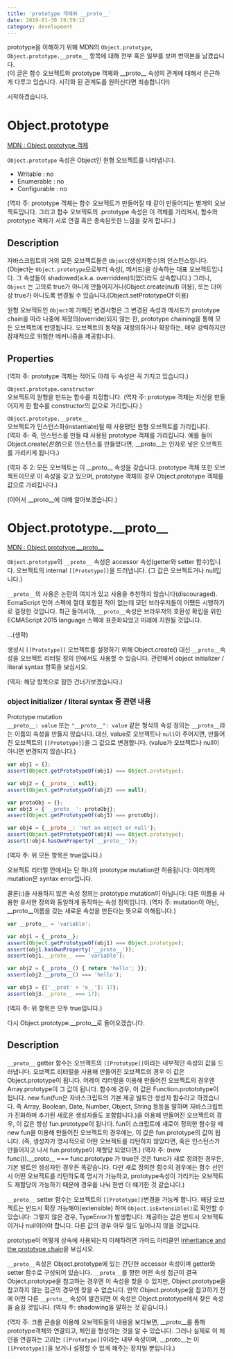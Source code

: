 ```yaml
---
title: 'prototype 객체와 __proto__'
date: 2019-01-30 19:59:12
category: development
---
```



prototype을 이해하기 위해 MDN의 `Object.prototype`, `Object.prototype.__proto__` 항목에 대해 전부 혹은 일부를 보며 번역본을 남겼습니다.  
(이 글은 함수 오브젝트와 prototype 객체와 \_\_proto\_\_ 속성의 관계에 대해서 은근하게 다루고 있습니다. 시각화 된 관계도를 원하신다면 죄송합니다!)


시작하겠습니다.


# Object.prototype

[MDN : Object.prototype 객체](https://developer.mozilla.org/en-US/docs/Web/JavaScript/Reference/Global_Objects/Object/prototype)

`Object.prototype` 속성은 Object인 원형 오브젝트를 나타냅니다.
- Writable : no
- Enumerable : no
- Configurable : no

(역자 주: prototype 객체는 함수 오브젝트가 만들어질 때 같이 만들어지는 별개의 오브젝트입니다. 그리고 함수 오브젝트의 .prototype 속성은 이 객체를 가리켜서, 함수와 prototype 객체가 서로 연결 혹은 종속된듯한 느낌을 갖게 합니다.)

## Description
자바스크립트의 거의 모든 오브젝트들은 `Object`(생성자함수)의 인스턴스입니다. (Object는 `Object.prototype`으로부터 속성(, 메서드)을 상속하는 대표 오브젝트입니다. 그 속성들이 shadowed(a.k.a. overridden)되었더라도 상속합니다.) 그러나, `Object` 는 고의로 true가 아니게 만들어지거나(Object.create(null) 이용), 또는 더이상 true가 아니도록 변경될 수 있습니다.(Object.setPrototypeOf 이용)

원형 오브젝트인 `Object`에 가해진 변경사항은 그 변경된 속성과 메서드가 prototype chain을 따라 나중에 재정의(override)되지 않는 한, prototype chaining을 통해 모든 오브젝트에 반영됩니다. 오브젝트의 동작을 재정의하거나 확장하는, 매우 강력하지만 잠재적으로 위험한 메커니즘을 제공합니다.

## Properties

(역자 주: prototype 객체는 적어도 아래 두 속성은 꼭 가지고 있습니다.)

`Object.prototype.constructor`  
오브젝트의 원형을 만드는 함수를 지정합니다.
(역자 주: prototype 객체는 자신을 만들어지게 한 함수를 constructor의 값으로 가리킵니다.)

`Object.prototype.__proto__`  
오브젝트가 인스턴스화(instantiate)될 때 사용됐던 원형 오브젝트를 가리킵니다.  
(역자 주: 즉, 인스턴스를 만들 때 사용된 prototype 객체를 가리킵니다. 예를 들어 Object.create(*원형*)으로 인스턴스를 만들었다면, \_\_proto\_\_는 인자로 넣은 오브젝트를 가리키게 됩니다.)

(역자 주 2: 모든 오브젝트는 이 \_\_proto\_\_ 속성을 갖습니다. prototype 객체 또한 오브젝트이므로 이 속성을 갖고 있으며, prototype 객체의 경우 Object.prototype 객체를 값으로 가리킵니다.)




(이어서 \_\_proto\_\_에 대해 알아보겠습니다.)
# Object.prototype.\_\_proto\_\_
[MDN : Object.prototype.\_\_proto\_\_](https://developer.mozilla.org/en-US/docs/Web/JavaScript/Reference/Global_Objects/Object/proto)


`Object.prototype`의 `__proto__` 속성은 accessor 속성(getter와 setter 함수)입니다.
오브젝트의 internal `[[Prototype]]`을 드러냅니다. (그 값은 오브젝트거나 null입니다.)

`__proto__`의 사용은 논란의 여지가 있고 사용을 추천하지 않습니다(discouraged). EcmaScript 언어 스펙에 절대 포함된 적이 없는데 모던 브라우저들이 어쨌든 시행하기로 결정한 것입니다. 최근 들어서야, `__proto__`속성은 브라우저의 호환성 확립을 위한 ECMAScript 2015 language 스펙에 표준화되었고 미래에 지원될 것입니다.

...(생략)

생성시 `[[Prototype]]` 오브젝트를 설정하기 위해 Object.create() 대신 `__proto__`속성을 오브젝트 리터럴 정의 안에서도 사용할 수 있습니다. 관련해서 object initializer / literal syntax 항목을 보십시오.

(역자: 해당 항목으로 잠깐 건너가보겠습니다.)
### object initializer / literal syntax 중 관련 내용
Prototype mutation  
`__proto__: value` 또는 `"__proto__": value` 같은 형식의 속성 정의는 `__proto__`라는 이름의 속성을 만들지 않습니다. 대신, value로 오브젝트나 `null`이 주어지면, 만들어진 오브젝트의 `[[Prototype]]`을 그 값으로 변경합니다. (value가 오브젝트나 null이 아니면 변경되지 않습니다.)
```javascript
var obj1 = {};
assert(Object.getPrototypeOf(obj1) === Object.prototype);

var obj2 = {__proto__: null};
assert(Object.getPrototypeOf(obj2) === null);

var protoObj = {};
var obj3 = {'__proto__': protoObj};
assert(Object.getPrototypeOf(obj3) === protoObj);

var obj4 = {__proto__: 'not an object or null'};
assert(Object.getPrototypeOf(obj4) === Object.prototype);
assert(!obj4.hasOwnProperty('__proto__'));
```
(역자 주: 위 모든 항목은 true입니다.)

오브젝트 리터럴 안에서는 단 하나의 prototype mutation만 허용됩니다: 여러개의 mutation은 syntax error입니다.

콜론(:)을 사용하지 않은 속성 정의는 prototype mutation이 아닙니다: 다른 이름을 사용한 유사한 정의와 동일하게 동작하는 속성 정의입니다. (역자 주: mutation이 아닌, \_\_proto\_\_이름을 갖는 새로운 속성을 만든다는 뜻으로 이해됩니다.)
```javascript
var __proto__ = 'variable';

var obj1 = {__proto__};
assert(Object.getPrototypeOf(obj1) === Object.prototype);
assert(obj1.hasOwnProperty('__proto__'));
assert(obj1.__proto__ === 'variable');

var obj2 = {__proto__() { return 'hello'; }};
assert(obj2.__proto__() === 'hello');

var obj3 = {['__prot' + 'o__']: 17};
assert(obj3.__proto__ === 17);
```
(역자 주: 위 항목은 모두 true입니다.)


다시 Object.prototype.\_\_proto\_\_로 돌아오겠습니다.
## Description
`__proto__` getter 함수는 오브젝트의 `[[Prototype]]`이라는 내부적인 속성의 값을 드러냅니다. 오브젝트 리터럴을 사용해 만들어진 오브젝트의 경우 이 값은 Object.prototype이 됩니다. 어레이 리터럴을 이용해 만들어진 오브젝트의 경우엔 Array.prototype이 그 값이 됩니다. 함수에 경우, 이 값은 Function.protototype이 됩니다. new fun(fun은 자바스크립트의 기본 제공 빌트인 생성자 함수라고 하겠습니다. 즉 Array, Boolean, Date, Number, Object, String 등등을 말하며 자바스크립트가 진화하며 추가된 새로운 생성자들도 포함합니다.)을 이용해 만들어진 오브젝트의 경우, 이 값은 항상 fun.prototype이 됩니다. fun이 스크립트에 새로이 정의한 함수일 때 new fun을 이용해 만들어진 오브젝트의 경우에는, 이 값은 fun.prototype의 값이 됩니다. (즉, 생성자가 명시적으로 어떤 오브젝트를 리턴하지 않았다면, 혹은 인스턴스가 만들어지고 나서 fun.prototype이 재할당 되었다면.) (역자 주: (new func()).\_\_proto\_\_ === func.prototype 가 true인 것은 func가 새로 정의한 경우든, 기본 빌트인 생성자인 경우든 똑같습니다. 다만 새로 정의한 함수의 경우에는 함수 선언시 어떤 오브젝트를 리턴하도록 명시가 가능하고, prototype속성이 가리키는 오브젝트도 재할당이 가능하기 때문에 경우를 나눠 한번 더 얘기한 것 같습니다.)

`__proto__` setter 함수는 오브젝트의 `[[Prototype]]`변경을 가능케 합니다. 해당 오브젝트는 반드시 확장 가능해야(extensible) 하며 `Object.isExtensible()`로 확인할 수 있습니다: 그렇지 않은 경우, TypeError가 발생합니다. 제공하는 값은 반드시 오브젝트이거나 null이어야 합니다. 다른 값의 경우 아무 일도 일어나지 않을 것입니다.

prototype이 어떻게 상속에 사용되는지 이해하려면 가이드 아티클인 [Inheritance and the prototype chain](https://developer.mozilla.org/en-US/docs/Web/JavaScript/Guide/Inheritance_and_the_prototype_chain)을 보십시오.


`__proto__`속성은 Object.prototype에 있는 간단한 accessor 속성이며 getter와 setter 함수로 구성되어 있습니다. `__proto__`를 향한 어떤 속성 접근이 결국 Object.prototype을 참고하는 경우엔 이 속성을 찾을 수 있지만, Object.prototype을 참고하지 않는 접근의 경우엔 찾을 수 없습니다. 만약 Object.prototype을 참고하기 전에 어떤 다른 `__proto__` 속성이 발견되면 이 속성은 Object.prototype에서 찾은 속성을 숨길 것입니다. (역자 주: shadowing을 말하는 것 같습니다.)


(역자 주: 크롬 콘솔을 이용해 오브젝트들의 내용을 보다보면, \_\_proto\_\_를 통해 prototype객체와 연결되고, 체인을 형성하는 것을 알 수 있습니다. 그러나 실제로 이 체인을 연결하는 고리는 `[[Prototype]]`이라는 내부 속성이며, \_\_proto\_\_는 이 `[[Prototype]]`을 보거나 설정할 수 있게 해주는 장치일 뿐입니다.)